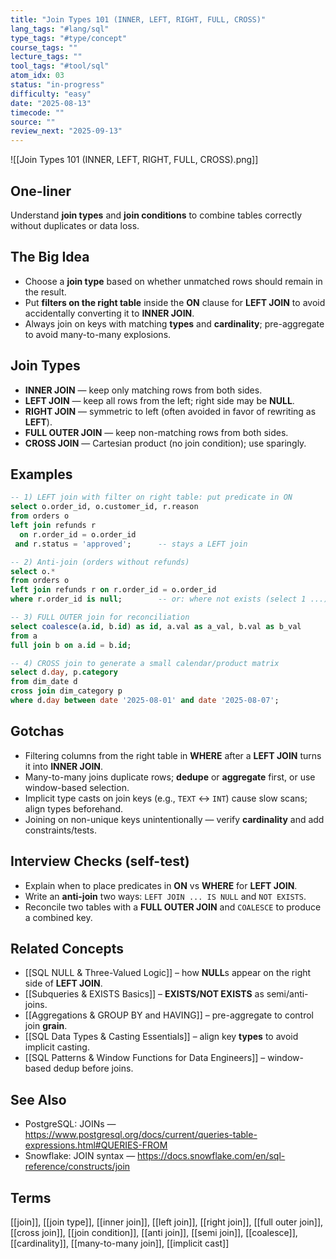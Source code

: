 ```yaml
---
title: "Join Types 101 (INNER, LEFT, RIGHT, FULL, CROSS)"
lang_tags: "#lang/sql"
type_tags: "#type/concept"
course_tags: ""
lecture_tags: ""
tool_tags: "#tool/sql"
atom_idx: 03
status: "in-progress"
difficulty: "easy"
date: "2025-08-13"
timecode: ""
source: ""
review_next: "2025-09-13"
---
```


![[Join Types 101 (INNER, LEFT, RIGHT, FULL, CROSS).png]]

## **One-liner**
Understand **join types** and **join conditions** to combine tables correctly without duplicates or data loss.

## The Big Idea
- Choose a **join type** based on whether unmatched rows should remain in the result.
- Put **filters on the right table** inside the **ON** clause for **LEFT JOIN** to avoid accidentally converting it to **INNER JOIN**.
- Always join on keys with matching **types** and **cardinality**; pre-aggregate to avoid many-to-many explosions.

## Join Types
- **INNER JOIN** — keep only matching rows from both sides.  
- **LEFT JOIN** — keep all rows from the left; right side may be **NULL**.  
- **RIGHT JOIN** — symmetric to left (often avoided in favor of rewriting as **LEFT**).  
- **FULL OUTER JOIN** — keep non-matching rows from both sides.  
- **CROSS JOIN** — Cartesian product (no join condition); use sparingly.

## Examples
```sql
-- 1) LEFT join with filter on right table: put predicate in ON
select o.order_id, o.customer_id, r.reason
from orders o
left join refunds r
  on r.order_id = o.order_id
 and r.status = 'approved';      -- stays a LEFT join

-- 2) Anti-join (orders without refunds)
select o.*
from orders o
left join refunds r on r.order_id = o.order_id
where r.order_id is null;        -- or: where not exists (select 1 ...)

-- 3) FULL OUTER join for reconciliation
select coalesce(a.id, b.id) as id, a.val as a_val, b.val as b_val
from a
full join b on a.id = b.id;

-- 4) CROSS join to generate a small calendar/product matrix
select d.day, p.category
from dim_date d
cross join dim_category p
where d.day between date '2025-08-01' and date '2025-08-07';
```

## Gotchas
- Filtering columns from the right table in **WHERE** after a **LEFT JOIN** turns it into **INNER JOIN**.  
- Many-to-many joins duplicate rows; **dedupe** or **aggregate** first, or use window-based selection.  
- Implicit type casts on join keys (e.g., `TEXT` ↔ `INT`) cause slow scans; align types beforehand.  
- Joining on non-unique keys unintentionally — verify **cardinality** and add constraints/tests.

## Interview Checks (self-test)
- Explain when to place predicates in **ON** vs **WHERE** for **LEFT JOIN**.  
- Write an **anti-join** two ways: `LEFT JOIN ... IS NULL` and `NOT EXISTS`.  
- Reconcile two tables with a **FULL OUTER JOIN** and `COALESCE` to produce a combined key.

## Related Concepts
- [[SQL NULL & Three-Valued Logic]] – how **NULL**s appear on the right side of **LEFT JOIN**.  
- [[Subqueries & EXISTS Basics]] – **EXISTS/NOT EXISTS** as semi/anti-joins.  
- [[Aggregations & GROUP BY and HAVING]] – pre-aggregate to control join **grain**.  
- [[SQL Data Types & Casting Essentials]] – align key **types** to avoid implicit casting.  
- [[SQL Patterns & Window Functions for Data Engineers]] – window-based dedup before joins.

## See Also
- PostgreSQL: JOINs — https://www.postgresql.org/docs/current/queries-table-expressions.html#QUERIES-FROM  
- Snowflake: JOIN syntax — https://docs.snowflake.com/en/sql-reference/constructs/join

## Terms
[[join]], [[join type]], [[inner join]], [[left join]], [[right join]], [[full outer join]], [[cross join]], [[join condition]], [[anti join]], [[semi join]], [[coalesce]], [[cardinality]], [[many-to-many join]], [[implicit cast]]
